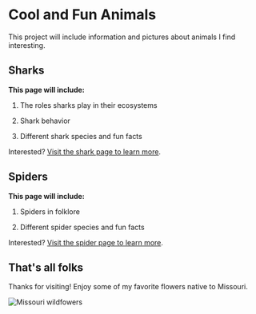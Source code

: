 # Cool and Fun Animals

This project will include information and pictures about animals I find interesting.

## Sharks

**This page will include:**

1. The roles sharks play in their ecosystems

2. Shark behavior

3. Different shark species and fun facts

Interested? [Visit the shark page to learn more]().

## Spiders

**This page will include:**

1. Spiders in folklore

2. Different spider species and fun facts

Interested? [Visit the spider page to learn more]().

<!-- | Page Name | Page description |
| :---: | :---: |
| [Sharks]() | Learn about different shark species, the role sharks play in their ecosystems, and shark behavior |
| [Spiders]() | Learn about spiders in folklore and different spider species | -->

## That's all folks

Thanks for visiting! Enjoy some of my favorite flowers native to Missouri.

![Missouri wildfowers](https://www.news-leader.com/gcdn/presto/2021/04/28/PSPR/bdfcc223-fabf-4380-b2f7-4e53bcb489ac-Purple_cone_wild_bergamot_royal_catchfly_false_sunflower_by_Scott_Woodbury.jpg?crop=3473,1954,x0,y377&width=3200&height=1801&format=pjpg&auto=webp "Missouri wildflowers")